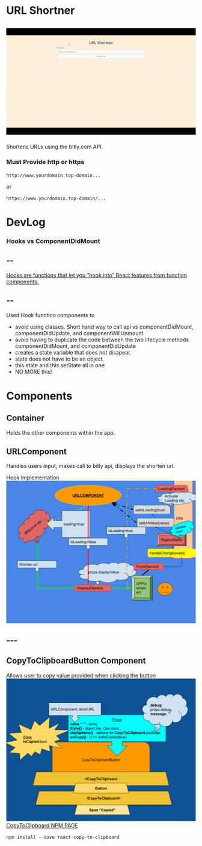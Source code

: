# URL Shortner

## ![GIF](./public/url-launcher-gif-v1.1.gif)

Shortens URLs using the bitly.com API.

### Must Provide http or https

```
http://www.yourdomain.top-domain...
```

or

```
https://www.yourdomain.top-domain/...
```

# DevLog

### Hooks vs ComponentDidMount

## --

[Hooks are functions that let you “hook into” React features from function components.](https://reactjs.org/docs/hooks-state.html)

## --

Used Hook function components to

- avoid using classes. Short hand way to call api vs componentDidMount, componentDidUpdate, and componentWillUnmount
- avoid having to duplicate the code between the two lifecycle methods componentDidMount, and componentDidUpdate
- creates a state variable that does not disapear.
- state does not have to be an object.
- this.state and this.setState all in one
- NO MORE this!

# Components

## Container

Holds the other components within the app.

## URLComponent

Handles users input, makes call to bitly api, displays the shorten url.

Hook Implementation
![Diagram](./public/urlDiagram-hook.svg)

## ---

## CopyToClipboardButton Component

Allows user to copy value provided when clicking the button
![Diagram](./public/CopyToClipboardButton%20Component.svg)
[CopyToClipboard NPM PAGE](https://www.npmjs.com/package/copy-to-clipboard)

```
npm install --save react-copy-to-clipboard
```
